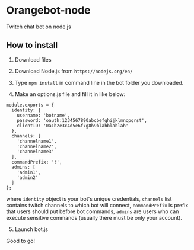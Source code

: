 # Orangebot-node
Twitch chat bot on node.js

## How to install

1. Download files

2. Download Node.js from `https://nodejs.org/en/`

3. Type `npm install` in command line in the bot folder you downloaded.

4. Make an options.js file and fill it in like below:

```
module.exports = {
  identity: {
    username: 'botname',
    password: 'oauth:1234567890abcbefghijklmnopqrst',
    clientID: '0a1b2e3c4d5e6f7g8h9blahblablah'
  },
  channels: [
    'channelname1',
    'channelname2',
    'channelname3'
  ],
  commandPrefix: '!',
  admins: [
    'admin1',
    'admin2'
  ]
};
```

where `identity` object is your bot's unique credentials,
`channels` list contains twitch channels to which bot will connect,
`commandPrefix` is prefix that users should put before bot commands,
`admins` are users who can execute sensitive commands (usually there must be only your account).

5. Launch bot.js

Good to go!
